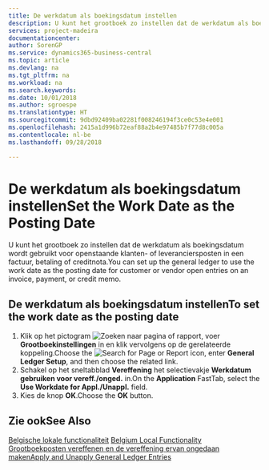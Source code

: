 ```yaml
---
title: De werkdatum als boekingsdatum instellen
description: U kunt het grootboek zo instellen dat de werkdatum als boekingsdatum wordt gebruikt voor openstaande klanten- of leveranciersposten in een factuur, betaling of creditnota.
services: project-madeira
documentationcenter: 
author: SorenGP
ms.service: dynamics365-business-central
ms.topic: article
ms.devlang: na
ms.tgt_pltfrm: na
ms.workload: na
ms.search.keywords: 
ms.date: 10/01/2018
ms.author: sgroespe
ms.translationtype: HT
ms.sourcegitcommit: 9dbd92409ba02281f008246194f3ce0c53e4e001
ms.openlocfilehash: 2415a1d996b72eaf88a2b4e97485b7f77d8c005a
ms.contentlocale: nl-be
ms.lasthandoff: 09/28/2018

---
```

# <a name="set-the-work-date-as-the-posting-date"></a><span data-ttu-id="9db01-103">De werkdatum als boekingsdatum instellen</span><span class="sxs-lookup"><span data-stu-id="9db01-103">Set the Work Date as the Posting Date</span></span>
<span data-ttu-id="9db01-104">U kunt het grootboek zo instellen dat de werkdatum als boekingsdatum wordt gebruikt voor openstaande klanten- of leveranciersposten in een factuur, betaling of creditnota.</span><span class="sxs-lookup"><span data-stu-id="9db01-104">You can set up the general ledger to use the work date as the posting date for customer or vendor open entries on an invoice, payment, or credit memo.</span></span>  

## <a name="to-set-the-work-date-as-the-posting-date"></a><span data-ttu-id="9db01-105">De werkdatum als boekingsdatum instellen</span><span class="sxs-lookup"><span data-stu-id="9db01-105">To set the work date as the posting date</span></span>  

1.  <span data-ttu-id="9db01-106">Klik op het pictogram ![Zoeken naar pagina of rapport](../../media/ui-search/search_small.png "pictogram Zoeken naar pagina of rapport"), voer **Grootboekinstellingen** in en klik vervolgens op de gerelateerde koppeling.</span><span class="sxs-lookup"><span data-stu-id="9db01-106">Choose the ![Search for Page or Report](../../media/ui-search/search_small.png "Search for Page or Report icon") icon, enter **General Ledger Setup**, and then choose the related link.</span></span>  
2.  <span data-ttu-id="9db01-107">Schakel op het sneltabblad **Vereffening** het selectievakje **Werkdatum gebruiken voor vereff./onged.** in.</span><span class="sxs-lookup"><span data-stu-id="9db01-107">On the **Application** FastTab, select the **Use Workdate for Appl./Unappl.** field.</span></span>  
3.  <span data-ttu-id="9db01-108">Kies de knop **OK**.</span><span class="sxs-lookup"><span data-stu-id="9db01-108">Choose the **OK** button.</span></span>  

## <a name="see-also"></a><span data-ttu-id="9db01-109">Zie ook</span><span class="sxs-lookup"><span data-stu-id="9db01-109">See Also</span></span>  
 <span data-ttu-id="9db01-110">[Belgische lokale functionaliteit](belgium-local-functionality.md) </span><span class="sxs-lookup"><span data-stu-id="9db01-110">[Belgium Local Functionality](belgium-local-functionality.md) </span></span>  
 [<span data-ttu-id="9db01-111">Grootboekposten vereffenen en de vereffening ervan ongedaan maken</span><span class="sxs-lookup"><span data-stu-id="9db01-111">Apply and Unapply General Ledger Entries</span></span>](how-to-apply-and-unapply-general-ledger-entries.md)

